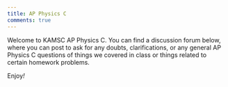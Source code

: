 ```yaml
---
title: AP Physics C
comments: true
---
```

<p>
    Welcome to KAMSC AP Physics C. You can find a discussion forum below, where you can post to ask for any doubts, clarifications, or any general AP Physics C questions of things we covered in class or things related to certain homework problems.
</p>
<p>
    Enjoy<i>!</i>
</p>

